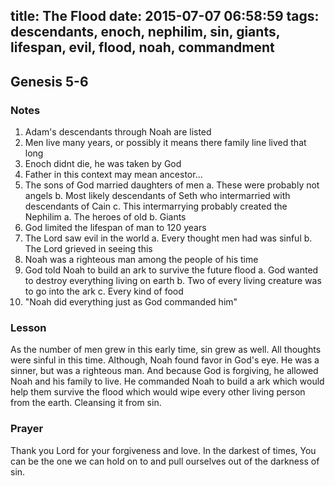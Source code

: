 title: The Flood
date: 2015-07-07 06:58:59
tags: descendants, enoch, nephilim, sin, giants, lifespan, evil, flood, noah, commandment
---

## Genesis 5-6

### Notes

1. Adam's descendants through Noah are listed
2. Men live many years, or possibly it means there family line lived that long
3. Enoch didnt die, he was taken by God
4. Father in this context may mean ancestor...
5. The sons of God married daughters of men
  a. These were probably not angels
  b. Most likely descendants of Seth who intermarried with descendants of Cain
  c. This intermarrying probably created the Nephilim
    a. The heroes of old
    b. Giants
6. God limited the lifespan of man to 120 years
6. The Lord saw evil in the world
  a. Every thought men had was sinful
  b. The Lord grieved in seeing this
7. Noah was a righteous man among the people of his time
8. God told Noah to build an ark to survive the future flood
  a. God wanted to destroy everything living on earth
  b. Two of every living creature was to go into the ark
  c. Every kind of food
9. "Noah did everything just as God commanded him"

### Lesson

As the number of men grew in this early time, sin grew as well. All thoughts were sinful in this time. Although, Noah found favor in God's eye. He was a sinner, but was a righteous man. And because God is forgiving, he allowed Noah and his family to live. He commanded Noah to build a ark which would help them survive the flood which would wipe every other living person from the earth. Cleansing it from sin.

### Prayer

Thank you Lord for your forgiveness and love. In the darkest of times, You can be the one we can hold on to and pull ourselves out of the darkness of sin.

